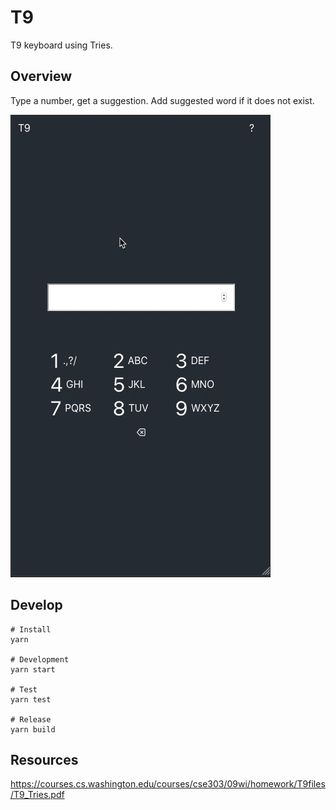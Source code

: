 # T9
T9 keyboard using Tries. 

## Overview
Type a number, get a suggestion. Add suggested word if it does not exist.

![Bubbles](./resources/bubbles.gif)

## Develop
```
# Install
yarn

# Development
yarn start

# Test
yarn test

# Release
yarn build
```

## Resources
https://courses.cs.washington.edu/courses/cse303/09wi/homework/T9files/T9_Tries.pdf
